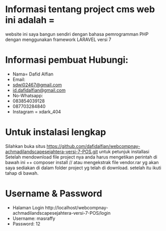 # Informasi tentang project cms web ini adalah = 
website ini saya bangun sendiri dengan bahasa pemrogramman PHP dengan menggunakan framework LARAVEL versi 7


# Informasi pembuat Hubungi:
- Nama= Dafid Alfian
- Email:
- sdwi02467@gmail.com
- id.dafidalfian@gmail.com
- No-Whatsapp:
- 083854039128
- 087703284840
- Instagram = xdark_404

# Untuk instalasi lengkap
Silahkan buka situs https://github.com/dafidalfian/webcompnay-achmadilandscapesejahtera-versi-7-POS.git
untuk petunjuk installasi
Setelah mendownload file project nya anda harus mengetikan perintah di bawah ini
++ composer install // atau mengekstrak file vendor.rar yg akan saya sediakan di dalam folder project yg telah di download. setelah itu ikuti tahap di bawah.

# Username & Password
- Halaman Login http://localhost/webcompnay-achmadilandscapesejahtera-versi-7-POS/login
- Username: masraffy
- Password: 12